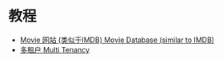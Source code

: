 
# 教程

* [Movie 网站 (类似于IMDB) Movie Database (similar to IMDB)](movies/movies.md)
* [多租户 Multi Tenancy](multi_tenancy/multi_tenancy.md)
